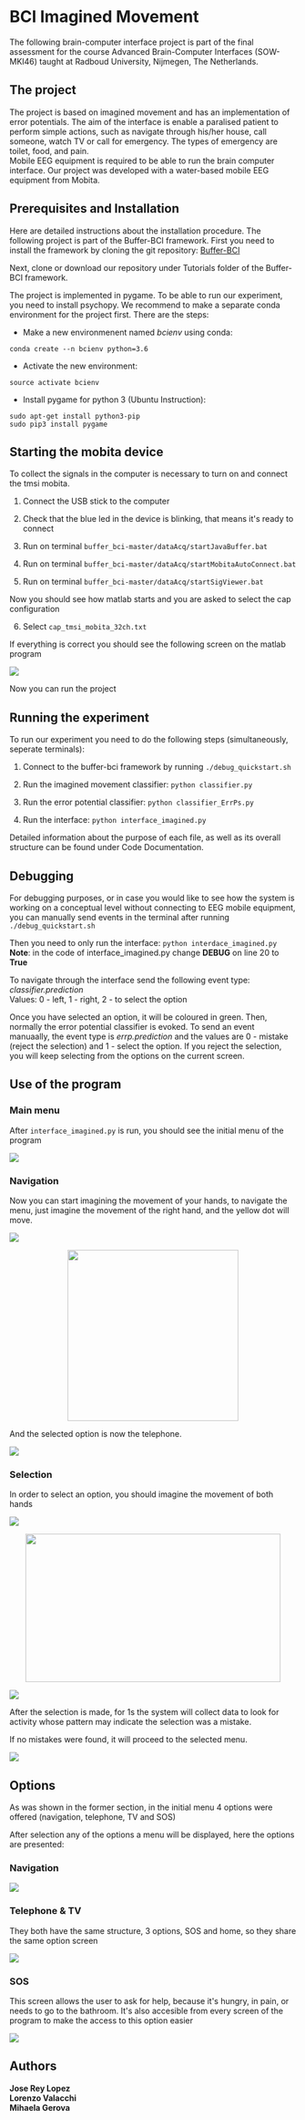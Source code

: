 # BCI Imagined Movement

The following brain-computer interface project is part of the final assessment for the course Advanced Brain-Computer Interfaces (SOW-MKI46) taught at Radboud University, Nijmegen, The Netherlands.

## The project
The project is based on imagined movement and has an implementation of error potentials. The aim of the interface is enable a paralised patient to perform simple actions, such as navigate through his/her house, call someone, watch TV or call for emergency. The types of emergency are toilet, food, and pain.  
Mobile EEG equipment is required to be able to run the brain computer interface. Our project was developed with a water-based mobile EEG equipment from Mobita.

## Prerequisites and Installation
Here are detailed instructions about the installation procedure. 
The following project is part of the Buffer-BCI framework. First you need to install the framework by cloning the git repository: [Buffer-BCI](https://github.com/jadref/buffer_bci)

Next, clone or download our repository under Tutorials folder of the Buffer-BCI framework.

The project is implemented in pygame. To be able to run our experiment, you need to install psychopy. We recommend to make a separate conda environment for the project first. There are the steps:

* Make a new environmenent named *bcienv* using conda:
```
conda create --n bcienv python=3.6 
```
* Activate the new environment:
```
source activate bcienv
```
* Install pygame for python 3 (Ubuntu Instruction):
```
sudo apt-get install python3-pip
sudo pip3 install pygame
```

## Starting the mobita device

To collect the signals in the computer is necessary to turn on and connect the tmsi mobita.

1. Connect the USB stick to the computer

2. Check that the blue led in the device is blinking, that means it's ready to connect

3. Run on terminal `buffer_bci-master/dataAcq/startJavaBuffer.bat`

4. Run on terminal `buffer_bci-master/dataAcq/startMobitaAutoConnect.bat`

5. Run on terminal `buffer_bci-master/dataAcq/startSigViewer.bat`

Now you should see how matlab starts and you are asked to select the cap configuration 

6. Select `cap_tmsi_mobita_32ch.txt`

If everything is correct you should see the following screen on the matlab program

![](https://github.com/JoseReyL/BCI-project/blob/master/screenshots/channels.png?raw=true)

Now you can run the project

## Running the experiment
To run our experiment you need to do the following steps (simultaneously, seperate terminals):

1. Connect to the buffer-bci framework by running `./debug_quickstart.sh`

2. Run the imagined movement classifier: `python classifier.py`

3. Run the error potential classifier: `python classifier_ErrPs.py`

4. Run the interface: `python interface_imagined.py`

Detailed information about the purpose of each file, as well as its overall structure can be found under Code Documentation.

## Debugging
For debugging purposes, or in case you would like to see how the system is working on a conceptual level without connecting to EEG mobile equipment, you can manually send events in the terminal after running `./debug_quickstart.sh`

Then you need to only run the interface: `python interdace_imagined.py`  
**Note**: in the code of interface_imagined.py change **DEBUG** on line 20 to **True**

To navigate through the interface send the following event type: *classifier.prediction*  
Values: 0 - left, 1 - right, 2 - to select the option  

Once you have selected an option, it will be coloured in green. Then, normally the error potential classifier is evoked. To send an event manuaally, the event type is *errp.prediction* and the values are 0 - mistake (reject the selection) and 1 - select the option. If you reject the selection, you will keep selecting from the options on the current screen. 


## Use of the program

### Main menu

After `interface_imagined.py` is run, you should see the initial menu of the program

![](https://github.com/JoseReyL/BCI-project/blob/master/screenshots/Initial.jpeg?raw=true)





### Navigation

Now you can start imagining the movement of your hands, to navigate the menu, just imagine the movement of the right hand, and the yellow dot will move.

![](https://github.com/JoseReyL/BCI-project/blob/master/screenshots/Initial.jpeg?raw=true)

<p align="center">
  <img width="300" height="300" src="https://github.com/JoseReyL/BCI-project/blob/master/screenshots/right.png?raw=true">
</p>

And the selected option is now the telephone.

![](https://raw.githubusercontent.com/JoseReyL/BCI-project/master/screenshots/Telephone.jpeg)

### Selection

In order to select an option, you should imagine the movement of both hands

![](https://github.com/JoseReyL/BCI-project/blob/master/screenshots/Telephone.jpeg?raw=true)

<p align="center">
  <img width="448" height="260" src="https://github.com/JoseReyL/BCI-project/blob/master/screenshots/both.png?raw=true">
</p>


![](https://github.com/JoseReyL/BCI-project/blob/master/screenshots/Telephone%20select.jpeg?raw=true)

After the selection is made, for 1s the system will collect data to look for activity whose pattern may indicate the selection was a mistake.

If no mistakes were found, it will proceed to the selected menu.

![](https://github.com/JoseReyL/BCI-project/blob/master/screenshots/telephone_menu.png?raw=true)


## Options

As was shown in the former section, in the initial menu 4 options were offered (navigation, telephone, TV and SOS)

After selection any of the options a menu will be displayed, here the options are presented:

### Navigation

![](https://github.com/JoseReyL/BCI-project/blob/master/screenshots/movement_menu.png?raw=true)

### Telephone & TV

They both have the same structure, 3 options, SOS and home, so they share the same option screen

![](https://github.com/JoseReyL/BCI-project/blob/master/screenshots/telephone_menu.png?raw=true)

### SOS

This screen allows the user to ask for help, because it's hungry, in pain, or needs to go to the bathroom. It's also accesible from every screen of the program to make the access to this option easier

![](https://github.com/JoseReyL/BCI-project/blob/master/screenshots/sos_menu.png?raw=true)


## Authors
**Jose Rey Lopez**  
**Lorenzo Valacchi**  
**Mihaela Gerova**  
